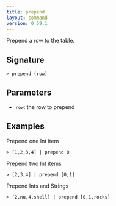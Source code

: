 ```yaml
---
title: prepend
layout: command
version: 0.59.1
---
```


Prepend a row to the table.

## Signature

```> prepend (row)```

## Parameters

 -  `row`: the row to prepend

## Examples

Prepend one Int item
```shell
> [1,2,3,4] | prepend 0
```

Prepend two Int items
```shell
> [2,3,4] | prepend [0,1]
```

Prepend Ints and Strings
```shell
> [2,nu,4,shell] | prepend [0,1,rocks]
```
